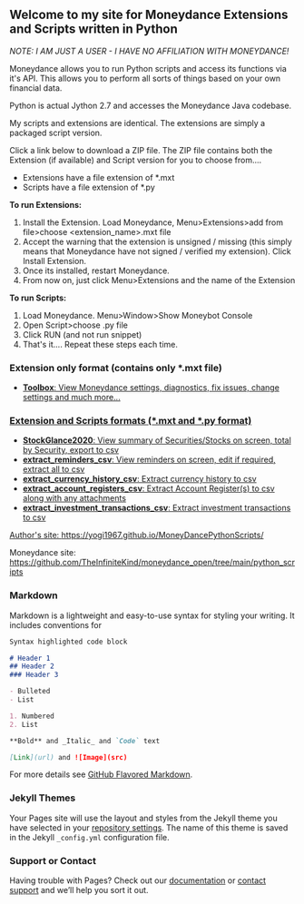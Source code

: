 ## Welcome to my site for Moneydance Extensions and Scripts written in Python

_NOTE: I AM JUST A USER - I HAVE NO AFFILIATION WITH MONEYDANCE!_

Moneydance allows you to run Python scripts and access its functions via it's API.
This allows you to perform all sorts of things based on your own financial data.

Python is actual Jython 2.7 and accesses the Moneydance Java codebase.

My scripts and extensions are identical. The extensions are simply a packaged script version.

Click a link below to download a ZIP file. The ZIP file contains both the Extension (if available) and Script version for you to choose from....
- Extensions have a file extension of *.mxt
- Scripts have a file extension of *.py

**To run Extensions:**
1) Install the Extension. Load Moneydance, Menu>Extensions>add from file>choose <extension_name>.mxt file
2) Accept the warning that the extension is unsigned / missing (this simply means that Moneydance have not signed / verified my extension). Click Install Extension.
3) Once its installed, restart Moneydance.
4) From now on, just click Menu>Extensions and the name of the Extension

**To run Scripts:**
1) Load Moneydance. Menu>Window>Show Moneybot Console
2) Open Script>choose <scriptname>.py file
3) Click RUN (and not run snippet)
4) That's it.... Repeat these steps each time.

### Extension only format (contains only *.mxt file)
- <a href="../master/Toolbox.zip" download="download">**Toolbox**: View Moneydance settings, diagnostics, fix issues, change settings and much more...

### Extension and Scripts formats (*.mxt and *.py format)
-  <a href="../master/StockGlance2020.zip" download="download">**StockGlance2020**: View summary of Securities/Stocks on screen, total by Security, export to csv 
-  <a href="../master/extract_reminders_csv.zip" download="download">**extract_reminders_csv**: View reminders on screen, edit if required, extract all to csv
-  <a href="../master/extract_currency_history_csv.zip" download="download">**extract_currency_history_csv**: Extract currency history to csv
-  <a href="../master/extract_account_registers_csv.zip" download="download">**extract_account_registers_csv**: Extract Account Register(s) to csv along with any attachments
-  <a href="../master/extract_investment_transactions_csv.zip" download="download">**extract_investment_transactions_csv**: Extract investment transactions to csv

Author's site: https://yogi1967.github.io/MoneyDancePythonScripts/

Moneydance site: https://github.com/TheInfiniteKind/moneydance_open/tree/main/python_scripts





### Markdown

Markdown is a lightweight and easy-to-use syntax for styling your writing. It includes conventions for

```markdown
Syntax highlighted code block

# Header 1
## Header 2
### Header 3

- Bulleted
- List

1. Numbered
2. List

**Bold** and _Italic_ and `Code` text

[Link](url) and ![Image](src)
```

For more details see [GitHub Flavored Markdown](https://guides.github.com/features/mastering-markdown/).

### Jekyll Themes

Your Pages site will use the layout and styles from the Jekyll theme you have selected in your [repository settings](https://github.com/yogi1967/MoneyDancePythonScripts/settings). The name of this theme is saved in the Jekyll `_config.yml` configuration file.

### Support or Contact

Having trouble with Pages? Check out our [documentation](https://docs.github.com/categories/github-pages-basics/) or [contact support](https://github.com/contact) and we’ll help you sort it out.

